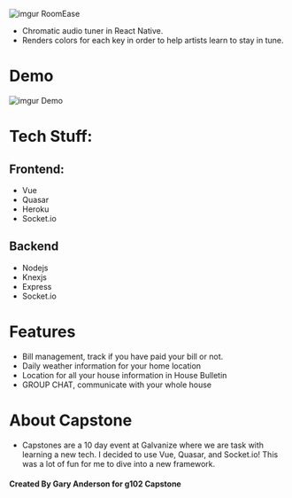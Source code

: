 ![imgur RoomEase](https://i.imgur.com/WyYpXGS.png?1)
* Chromatic audio tuner in React Native.
* Renders colors for each key in order to help artists learn to stay in tune.

# Demo

![imgur Demo](https://i.imgur.com/ySK2cxJ.gif)

# Tech Stuff:
## Frontend:
* Vue
* Quasar
* Heroku
* Socket.io

## Backend
* Nodejs
* Knexjs
* Express
* Socket.io

# Features
* Bill management, track if you have paid your bill or not.
* Daily weather information for your home location
* Location for all your house information in House Bulletin
* GROUP CHAT, communicate with your whole house

# About Capstone
* Capstones are a 10 day event at Galvanize where we are task with learning a new tech. I decided to use Vue, Quasar, and Socket.io! This was a lot of fun for me to dive into a new framework.


#### Created By Gary Anderson for g102 Capstone
